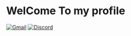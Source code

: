 # WelCome To my profile
[![Gmail](https://img.shields.io/badge/Gmail-D14836?style=for-the-badge&logo=gmail&logoColor=white)](mailto:kerllonsousa2009@gmail.com)
[![Discord](https://img.shields.io/badge/-Discord-5865F2?style=flat&logo=discord&logoColor=white)](https://discord.com/users/seu-id)

